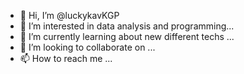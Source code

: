 - 👋 Hi, I’m @luckykavKGP
- 👀 I’m interested in data analysis and programming...
- 🌱 I’m currently learning about new different techs ...
- 💞️ I’m looking to collaborate on ...
- 📫 How to reach me ...

<!---
luckykavKGP/luckykavKGP is a ✨ special ✨ repository because its `README.md` (this file) appears on your GitHub profile.
You can click the Preview link to take a look at your changes.
--->
